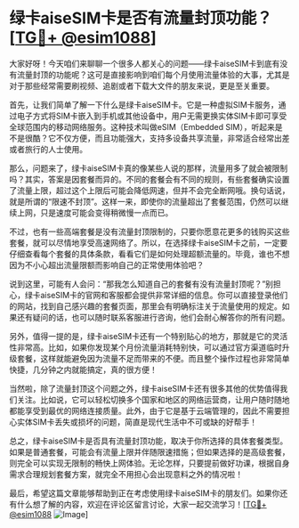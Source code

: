 # 绿卡aiseSIM卡是否有流量封顶功能？[[TG💪+ @esim1088](https://t.me/s/esim1088)]

大家好呀！今天咱们来聊聊一个很多人都关心的问题——绿卡aiseSIM卡到底有没有流量封顶的功能呢？这可是直接影响到咱们每个月使用流量体验的大事，尤其是对于那些经常需要刷视频、追剧或者下载大文件的朋友来说，更是至关重要。

首先，让我们简单了解一下什么是绿卡aiseSIM卡。它是一种虚拟SIM卡服务，通过电子方式将SIM卡嵌入到手机或其他设备中，用户无需更换实体SIM卡即可享受全球范围内的移动网络服务。这种技术叫做eSIM（Embedded SIM），听起来是不是很酷？它不仅方便，而且功能强大，支持多设备共享流量，非常适合经常出差或者旅行的人士使用。

那么，问题来了，绿卡aiseSIM卡真的像某些人说的那样，流量用多了就会被限制吗？其实，答案是因套餐而异的。不同的套餐会有不同的规则，有些套餐确实设置了流量上限，超过这个上限后可能会降低网速，但并不会完全断网哦。换句话说，就是所谓的“限速不封顶”。这样一来，即使你的流量超出了套餐范围，仍然可以继续上网，只是速度可能会变得稍微慢一点而已。

不过，也有一些高端套餐是没有流量封顶限制的，只要你愿意花更多的钱购买这些套餐，就可以尽情地享受高速网络了。所以，在选择绿卡aiseSIM卡之前，一定要仔细查看每个套餐的具体条款，看看它们是如何处理超额流量的。毕竟，谁也不想因为不小心超出流量限额而影响自己的正常使用体验吧？

说到这里，可能有人会问：“那我怎么知道自己的套餐有没有流量封顶呢？”别担心，绿卡aiseSIM卡的官网和客服都会提供非常详细的信息。你可以直接登录他们的网站，找到自己感兴趣的套餐页面，那里会有明确标注关于流量使用的规定。如果还有疑问的话，也可以随时联系客服进行咨询，他们会耐心解答你的所有问题。

另外，值得一提的是，绿卡aiseSIM卡还有一个特别贴心的地方，那就是它的灵活性非常高。比如，如果你发现某个月份流量消耗特别快，可以通过官方渠道临时升级套餐，这样就能避免因为流量不足而带来的不便。而且整个操作过程也非常简单快捷，几分钟之内就能搞定，真的很方便！

当然啦，除了流量封顶这个问题之外，绿卡aiseSIM卡还有很多其他的优势值得我们关注。比如说，它可以轻松切换多个国家和地区的网络运营商，让用户随时随地都能享受到最优的网络连接质量。此外，由于它是基于云端管理的，因此不需要担心实体SIM卡丢失或损坏的问题，简直是现代生活中不可或缺的好帮手！

总之，绿卡aiseSIM卡是否具有流量封顶功能，取决于你所选择的具体套餐类型。如果是普通套餐，可能会有流量上限并伴随限速措施；但如果选择的是高级套餐，则完全可以实现无限制的畅快上网体验。无论怎样，只要提前做好功课，根据自身需求合理规划套餐方案，就完全不用担心会出现意料之外的情况啦！

最后，希望这篇文章能够帮助到正在考虑使用绿卡aiseSIM卡的朋友们。如果你还有什么想了解的内容，欢迎在评论区留言讨论，大家一起交流学习！[[TG💪+ @esim1088](https://t.me/s/esim1088) ![Image](https://i.postimg.cc/4NQfJmqS/Snipaste-2025-05-13-00-14-12.png)]